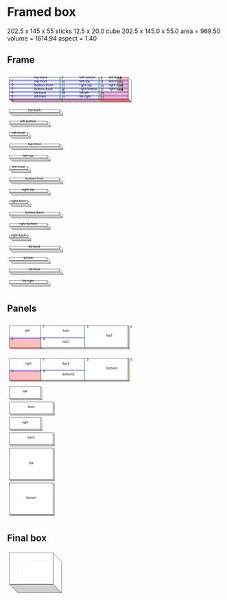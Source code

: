 # Framed box

202.5 x 145 x 55
sticks 12.5 x 20.0
cube 202.5 x 145.0 x 55.0 area = 969.50 volume = 1614.94 aspect = 1.40
## Frame

<svg width="1000" viewBox="0 0 1000 1004.142135623731" xmlns="http://www.w3.org/2000/svg">
<polygon fill="none" stroke-width="1" stroke-dasharray="2" stroke="gray" points="24.14213562373095,34.14213562373095 24.14213562373095,134.14213562373095 574.142135623731,134.14213562373095 574.142135623731,34.14213562373095" />
<polygon fill="none" stroke-width="1" stroke-dasharray="2" stroke="gray" points="10.0,20.0 10.0,120.0 24.14213562373095,134.14213562373095 24.14213562373095,34.14213562373095" />
<polygon fill="none" stroke-width="1" stroke-dasharray="2" stroke="gray" points="24.14213562373095,34.14213562373095 574.142135623731,34.14213562373095 560.0,20.0 10.0,20.0" />
<polygon fill="rgba(192,192,192,0.75)" stroke-width="1" stroke-dasharray="" stroke="black" points="10.0,120.0 560.0,120.0 574.142135623731,134.14213562373095 24.14213562373095,134.14213562373095" />
<polygon fill="rgba(255,255,255,0.75)" stroke-width="1" stroke-dasharray="" stroke="black" points="574.142135623731,34.14213562373095 574.142135623731,134.14213562373095 560.0,120.0 560.0,20.0" />
<polygon fill="rgba(255,255,255,0.75)" stroke-width="1" stroke-dasharray="" stroke="black" points="10.0,20.0 560.0,20.0 560.0,120.0 10.0,120.0" />
<polygon fill="rgba(0,0,255,0.25)" stroke-width="1" stroke-dasharray="" stroke="blue" points="10.0,32.5 561.0,32.5 561.0,37.5 10.0,37.5" />
<text style="" text-anchor="left" x="20" y="42.5" fill="black">1</text>
<polygon fill="rgba(0,0,255,0.25)" stroke-width="1" stroke-dasharray="" stroke="blue" points="10.0,50.0 561.0,50.0 561.0,55.0 10.0,55.0" />
<text style="" text-anchor="left" x="20" y="60.0" fill="black">2</text>
<polygon fill="rgba(0,0,255,0.25)" stroke-width="1" stroke-dasharray="" stroke="blue" points="10.0,67.5 561.0,67.5 561.0,72.5 10.0,72.5" />
<text style="" text-anchor="left" x="20" y="77.5" fill="black">3</text>
<polygon fill="rgba(0,0,255,0.25)" stroke-width="1" stroke-dasharray="" stroke="blue" points="10.0,85.0 561.0,85.0 561.0,90.0 10.0,90.0" />
<text style="" text-anchor="left" x="20" y="95.0" fill="black">4</text>
<polygon fill="rgba(0,0,255,0.25)" stroke-width="1" stroke-dasharray="" stroke="blue" points="10.0,102.5 561.0,102.5 561.0,107.5 10.0,107.5" />
<text style="" text-anchor="left" x="20" y="112.5" fill="black">5</text>
<polygon fill="rgba(0,0,255,0.25)" stroke-width="1" stroke-dasharray="" stroke="blue" points="10.0,120.0 561.0,120.0 561.0,125.0 10.0,125.0" />
<text style="" text-anchor="left" x="20" y="130.0" fill="black">6</text>
<polygon fill="rgba(255,0,0,0.25)" stroke-width="1" stroke-dasharray="" stroke="rgba(255,0,0,0.25)" points="10.0,125.0 561.0,125.0 561.0,120.0 575.142135623731,134.14213562373095 24.14213562373095,134.14213562373095 10.0,120.0" />
<polygon fill="rgba(0,255,0,0.25)" stroke-width="1" stroke-dasharray="" stroke="green" points="242.5,20.0 248.5,20.0 248.5,32.5 242.5,32.5" />
<text style="" text-anchor="left" x="252.5" y="30" fill="black">7</text>
<polygon fill="rgba(0,255,0,0.25)" stroke-width="1" stroke-dasharray="" stroke="green" points="422.5,20.0 428.5,20.0 428.5,32.5 422.5,32.5" />
<text style="" text-anchor="left" x="432.5" y="30" fill="black">8</text>
<polygon fill="rgba(0,255,0,0.25)" stroke-width="1" stroke-dasharray="" stroke="green" points="512.5,20.0 518.5,20.0 518.5,32.5 512.5,32.5" />
<text style="" text-anchor="left" x="522.5" y="30" fill="black">9</text>
<polygon fill="rgba(255,0,0,0.25)" stroke-width="1" stroke-dasharray="" stroke="rgba(255,0,0,0.25)" points="517.5,20.0 561.0,20.0 561.0,32.5 517.5,32.5" />
<polygon fill="rgba(0,255,0,0.25)" stroke-width="1" stroke-dasharray="" stroke="green" points="242.5,37.5 248.5,37.5 248.5,50.0 242.5,50.0" />
<text style="" text-anchor="left" x="252.5" y="47.5" fill="black">10</text>
<polygon fill="rgba(0,255,0,0.25)" stroke-width="1" stroke-dasharray="" stroke="green" points="422.5,37.5 428.5,37.5 428.5,50.0 422.5,50.0" />
<text style="" text-anchor="left" x="432.5" y="47.5" fill="black">11</text>
<polygon fill="rgba(0,255,0,0.25)" stroke-width="1" stroke-dasharray="" stroke="green" points="512.5,37.5 518.5,37.5 518.5,50.0 512.5,50.0" />
<text style="" text-anchor="left" x="522.5" y="47.5" fill="black">12</text>
<polygon fill="rgba(255,0,0,0.25)" stroke-width="1" stroke-dasharray="" stroke="rgba(255,0,0,0.25)" points="517.5,37.5 561.0,37.5 561.0,50.0 517.5,50.0" />
<polygon fill="rgba(0,255,0,0.25)" stroke-width="1" stroke-dasharray="" stroke="green" points="242.5,55.0 248.5,55.0 248.5,67.5 242.5,67.5" />
<text style="" text-anchor="left" x="252.5" y="65.0" fill="black">13</text>
<polygon fill="rgba(0,255,0,0.25)" stroke-width="1" stroke-dasharray="" stroke="green" points="422.5,55.0 428.5,55.0 428.5,67.5 422.5,67.5" />
<text style="" text-anchor="left" x="432.5" y="65.0" fill="black">14</text>
<polygon fill="rgba(0,255,0,0.25)" stroke-width="1" stroke-dasharray="" stroke="green" points="512.5,55.0 518.5,55.0 518.5,67.5 512.5,67.5" />
<text style="" text-anchor="left" x="522.5" y="65.0" fill="black">15</text>
<polygon fill="rgba(255,0,0,0.25)" stroke-width="1" stroke-dasharray="" stroke="rgba(255,0,0,0.25)" points="517.5,55.0 561.0,55.0 561.0,67.5 517.5,67.5" />
<polygon fill="rgba(0,255,0,0.25)" stroke-width="1" stroke-dasharray="" stroke="green" points="242.5,72.5 248.5,72.5 248.5,85.0 242.5,85.0" />
<text style="" text-anchor="left" x="252.5" y="82.5" fill="black">16</text>
<polygon fill="rgba(0,255,0,0.25)" stroke-width="1" stroke-dasharray="" stroke="green" points="422.5,72.5 428.5,72.5 428.5,85.0 422.5,85.0" />
<text style="" text-anchor="left" x="432.5" y="82.5" fill="black">17</text>
<polygon fill="rgba(0,255,0,0.25)" stroke-width="1" stroke-dasharray="" stroke="green" points="512.5,72.5 518.5,72.5 518.5,85.0 512.5,85.0" />
<text style="" text-anchor="left" x="522.5" y="82.5" fill="black">18</text>
<polygon fill="rgba(255,0,0,0.25)" stroke-width="1" stroke-dasharray="" stroke="rgba(255,0,0,0.25)" points="517.5,72.5 561.0,72.5 561.0,85.0 517.5,85.0" />
<polygon fill="rgba(0,255,0,0.25)" stroke-width="1" stroke-dasharray="" stroke="green" points="242.5,90.0 248.5,90.0 248.5,102.5 242.5,102.5" />
<text style="" text-anchor="left" x="252.5" y="100.0" fill="black">19</text>
<polygon fill="rgba(0,255,0,0.25)" stroke-width="1" stroke-dasharray="" stroke="green" points="422.5,90.0 428.5,90.0 428.5,102.5 422.5,102.5" />
<text style="" text-anchor="left" x="432.5" y="100.0" fill="black">20</text>
<polygon fill="rgba(255,0,0,0.25)" stroke-width="1" stroke-dasharray="" stroke="rgba(255,0,0,0.25)" points="427.5,90.0 561.0,90.0 561.0,102.5 427.5,102.5" />
<polygon fill="rgba(0,255,0,0.25)" stroke-width="1" stroke-dasharray="" stroke="green" points="242.5,107.5 248.5,107.5 248.5,120.0 262.64213562373095,134.14213562373095 256.64213562373095,134.14213562373095 242.5,120.0" />
<text style="" text-anchor="left" x="252.5" y="117.5" fill="black">21</text>
<polygon fill="rgba(0,255,0,0.25)" stroke-width="1" stroke-dasharray="" stroke="green" points="422.5,107.5 428.5,107.5 428.5,120.0 442.64213562373095,134.14213562373095 436.64213562373095,134.14213562373095 422.5,120.0" />
<text style="" text-anchor="left" x="432.5" y="117.5" fill="black">22</text>
<polygon fill="rgba(255,0,0,0.25)" stroke-width="1" stroke-dasharray="" stroke="rgba(255,0,0,0.25)" points="427.5,107.5 561.0,107.5 561.0,120.0 575.142135623731,134.14213562373095 441.64213562373095,134.14213562373095 427.5,120.0" />
<text style="" text-anchor="start" x="126.25" y="26.25" fill="black">top-back</text>
<text style="" text-anchor="start" x="335.0" y="26.25" fill="black">left-bottom</text>
<text style="" text-anchor="start" x="470.0" y="26.25" fill="black">left-back</text>
<text style="" text-anchor="start" x="126.25" y="43.75" fill="black">top-front</text>
<text style="" text-anchor="start" x="335.0" y="43.75" fill="black">left-top</text>
<text style="" text-anchor="start" x="470.0" y="43.75" fill="black">left-front</text>
<text style="" text-anchor="start" x="126.25" y="61.25" fill="black">bottom-front</text>
<text style="" text-anchor="start" x="335.0" y="61.25" fill="black">right-top</text>
<text style="" text-anchor="start" x="470.0" y="61.25" fill="black">right-front</text>
<text style="" text-anchor="start" x="126.25" y="78.75" fill="black">bottom-back</text>
<text style="" text-anchor="start" x="335.0" y="78.75" fill="black">right-bottom</text>
<text style="" text-anchor="start" x="470.0" y="78.75" fill="black">right-back</text>
<text style="" text-anchor="start" x="126.25" y="96.25" fill="black">lid-back</text>
<text style="" text-anchor="start" x="335.0" y="96.25" fill="black">lid-left</text>
<text style="" text-anchor="start" x="126.25" y="113.75" fill="black">lid-front</text>
<text style="" text-anchor="start" x="335.0" y="113.75" fill="black">lid-right</text>
<polygon fill="none" stroke-width="1" stroke-dasharray="2" stroke="gray" points="24.14213562373095,184.14213562373095 24.14213562373095,196.64213562373095 256.64213562373095,196.64213562373095 256.64213562373095,184.14213562373095" />
<polygon fill="none" stroke-width="1" stroke-dasharray="2" stroke="gray" points="10.0,170.0 10.0,182.5 24.14213562373095,196.64213562373095 24.14213562373095,184.14213562373095" />
<polygon fill="none" stroke-width="1" stroke-dasharray="2" stroke="gray" points="24.14213562373095,184.14213562373095 256.64213562373095,184.14213562373095 242.5,170.0 10.0,170.0" />
<polygon fill="rgba(192,192,192,0.75)" stroke-width="1" stroke-dasharray="" stroke="black" points="10.0,182.5 242.5,182.5 256.64213562373095,196.64213562373095 24.14213562373095,196.64213562373095" />
<polygon fill="rgba(255,255,255,0.75)" stroke-width="1" stroke-dasharray="" stroke="black" points="256.64213562373095,184.14213562373095 256.64213562373095,196.64213562373095 242.5,182.5 242.5,170.0" />
<polygon fill="rgba(255,255,255,0.75)" stroke-width="1" stroke-dasharray="" stroke="black" points="10.0,170.0 242.5,170.0 242.5,182.5 10.0,182.5" />
<text style="" text-anchor="middle" x="126.25" y="176.25" fill="black">top-back</text>
<polygon fill="none" stroke-width="1" stroke-dasharray="2" stroke="gray" points="24.14213562373095,236.64213562373095 24.14213562373095,249.14213562373095 199.14213562373095,249.14213562373095 199.14213562373095,236.64213562373095" />
<polygon fill="none" stroke-width="1" stroke-dasharray="2" stroke="gray" points="10.0,222.5 10.0,235.0 24.14213562373095,249.14213562373095 24.14213562373095,236.64213562373095" />
<polygon fill="none" stroke-width="1" stroke-dasharray="2" stroke="gray" points="24.14213562373095,236.64213562373095 199.14213562373095,236.64213562373095 185.0,222.5 10.0,222.5" />
<polygon fill="rgba(192,192,192,0.75)" stroke-width="1" stroke-dasharray="" stroke="black" points="10.0,235.0 185.0,235.0 199.14213562373095,249.14213562373095 24.14213562373095,249.14213562373095" />
<polygon fill="rgba(255,255,255,0.75)" stroke-width="1" stroke-dasharray="" stroke="black" points="199.14213562373095,236.64213562373095 199.14213562373095,249.14213562373095 185.0,235.0 185.0,222.5" />
<polygon fill="rgba(255,255,255,0.75)" stroke-width="1" stroke-dasharray="" stroke="black" points="10.0,222.5 185.0,222.5 185.0,235.0 10.0,235.0" />
<text style="" text-anchor="middle" x="97.5" y="228.75" fill="black">left-bottom</text>
<polygon fill="none" stroke-width="1" stroke-dasharray="2" stroke="gray" points="24.14213562373095,289.14213562373095 24.14213562373095,301.64213562373095 109.14213562373095,301.64213562373095 109.14213562373095,289.14213562373095" />
<polygon fill="none" stroke-width="1" stroke-dasharray="2" stroke="gray" points="10.0,275.0 10.0,287.5 24.14213562373095,301.64213562373095 24.14213562373095,289.14213562373095" />
<polygon fill="none" stroke-width="1" stroke-dasharray="2" stroke="gray" points="24.14213562373095,289.14213562373095 109.14213562373095,289.14213562373095 95.0,275.0 10.0,275.0" />
<polygon fill="rgba(192,192,192,0.75)" stroke-width="1" stroke-dasharray="" stroke="black" points="10.0,287.5 95.0,287.5 109.14213562373095,301.64213562373095 24.14213562373095,301.64213562373095" />
<polygon fill="rgba(255,255,255,0.75)" stroke-width="1" stroke-dasharray="" stroke="black" points="109.14213562373095,289.14213562373095 109.14213562373095,301.64213562373095 95.0,287.5 95.0,275.0" />
<polygon fill="rgba(255,255,255,0.75)" stroke-width="1" stroke-dasharray="" stroke="black" points="10.0,275.0 95.0,275.0 95.0,287.5 10.0,287.5" />
<text style="" text-anchor="middle" x="52.5" y="281.25" fill="black">left-back</text>
<polygon fill="none" stroke-width="1" stroke-dasharray="2" stroke="gray" points="24.14213562373095,341.64213562373095 24.14213562373095,354.14213562373095 256.64213562373095,354.14213562373095 256.64213562373095,341.64213562373095" />
<polygon fill="none" stroke-width="1" stroke-dasharray="2" stroke="gray" points="10.0,327.5 10.0,340.0 24.14213562373095,354.14213562373095 24.14213562373095,341.64213562373095" />
<polygon fill="none" stroke-width="1" stroke-dasharray="2" stroke="gray" points="24.14213562373095,341.64213562373095 256.64213562373095,341.64213562373095 242.5,327.5 10.0,327.5" />
<polygon fill="rgba(192,192,192,0.75)" stroke-width="1" stroke-dasharray="" stroke="black" points="10.0,340.0 242.5,340.0 256.64213562373095,354.14213562373095 24.14213562373095,354.14213562373095" />
<polygon fill="rgba(255,255,255,0.75)" stroke-width="1" stroke-dasharray="" stroke="black" points="256.64213562373095,341.64213562373095 256.64213562373095,354.14213562373095 242.5,340.0 242.5,327.5" />
<polygon fill="rgba(255,255,255,0.75)" stroke-width="1" stroke-dasharray="" stroke="black" points="10.0,327.5 242.5,327.5 242.5,340.0 10.0,340.0" />
<text style="" text-anchor="middle" x="126.25" y="333.75" fill="black">top-front</text>
<polygon fill="none" stroke-width="1" stroke-dasharray="2" stroke="gray" points="24.14213562373095,394.14213562373095 24.14213562373095,406.64213562373095 199.14213562373095,406.64213562373095 199.14213562373095,394.14213562373095" />
<polygon fill="none" stroke-width="1" stroke-dasharray="2" stroke="gray" points="10.0,380.0 10.0,392.5 24.14213562373095,406.64213562373095 24.14213562373095,394.14213562373095" />
<polygon fill="none" stroke-width="1" stroke-dasharray="2" stroke="gray" points="24.14213562373095,394.14213562373095 199.14213562373095,394.14213562373095 185.0,380.0 10.0,380.0" />
<polygon fill="rgba(192,192,192,0.75)" stroke-width="1" stroke-dasharray="" stroke="black" points="10.0,392.5 185.0,392.5 199.14213562373095,406.64213562373095 24.14213562373095,406.64213562373095" />
<polygon fill="rgba(255,255,255,0.75)" stroke-width="1" stroke-dasharray="" stroke="black" points="199.14213562373095,394.14213562373095 199.14213562373095,406.64213562373095 185.0,392.5 185.0,380.0" />
<polygon fill="rgba(255,255,255,0.75)" stroke-width="1" stroke-dasharray="" stroke="black" points="10.0,380.0 185.0,380.0 185.0,392.5 10.0,392.5" />
<text style="" text-anchor="middle" x="97.5" y="386.25" fill="black">left-top</text>
<polygon fill="none" stroke-width="1" stroke-dasharray="2" stroke="gray" points="24.14213562373095,446.64213562373095 24.14213562373095,459.14213562373095 109.14213562373095,459.14213562373095 109.14213562373095,446.64213562373095" />
<polygon fill="none" stroke-width="1" stroke-dasharray="2" stroke="gray" points="10.0,432.5 10.0,445.0 24.14213562373095,459.14213562373095 24.14213562373095,446.64213562373095" />
<polygon fill="none" stroke-width="1" stroke-dasharray="2" stroke="gray" points="24.14213562373095,446.64213562373095 109.14213562373095,446.64213562373095 95.0,432.5 10.0,432.5" />
<polygon fill="rgba(192,192,192,0.75)" stroke-width="1" stroke-dasharray="" stroke="black" points="10.0,445.0 95.0,445.0 109.14213562373095,459.14213562373095 24.14213562373095,459.14213562373095" />
<polygon fill="rgba(255,255,255,0.75)" stroke-width="1" stroke-dasharray="" stroke="black" points="109.14213562373095,446.64213562373095 109.14213562373095,459.14213562373095 95.0,445.0 95.0,432.5" />
<polygon fill="rgba(255,255,255,0.75)" stroke-width="1" stroke-dasharray="" stroke="black" points="10.0,432.5 95.0,432.5 95.0,445.0 10.0,445.0" />
<text style="" text-anchor="middle" x="52.5" y="438.75" fill="black">left-front</text>
<polygon fill="none" stroke-width="1" stroke-dasharray="2" stroke="gray" points="24.14213562373095,499.14213562373095 24.14213562373095,511.64213562373095 256.64213562373095,511.64213562373095 256.64213562373095,499.14213562373095" />
<polygon fill="none" stroke-width="1" stroke-dasharray="2" stroke="gray" points="10.0,485.0 10.0,497.5 24.14213562373095,511.64213562373095 24.14213562373095,499.14213562373095" />
<polygon fill="none" stroke-width="1" stroke-dasharray="2" stroke="gray" points="24.14213562373095,499.14213562373095 256.64213562373095,499.14213562373095 242.5,485.0 10.0,485.0" />
<polygon fill="rgba(192,192,192,0.75)" stroke-width="1" stroke-dasharray="" stroke="black" points="10.0,497.5 242.5,497.5 256.64213562373095,511.64213562373095 24.14213562373095,511.64213562373095" />
<polygon fill="rgba(255,255,255,0.75)" stroke-width="1" stroke-dasharray="" stroke="black" points="256.64213562373095,499.14213562373095 256.64213562373095,511.64213562373095 242.5,497.5 242.5,485.0" />
<polygon fill="rgba(255,255,255,0.75)" stroke-width="1" stroke-dasharray="" stroke="black" points="10.0,485.0 242.5,485.0 242.5,497.5 10.0,497.5" />
<text style="" text-anchor="middle" x="126.25" y="491.25" fill="black">bottom-front</text>
<polygon fill="none" stroke-width="1" stroke-dasharray="2" stroke="gray" points="24.14213562373095,551.642135623731 24.14213562373095,564.142135623731 199.14213562373095,564.142135623731 199.14213562373095,551.642135623731" />
<polygon fill="none" stroke-width="1" stroke-dasharray="2" stroke="gray" points="10.0,537.5 10.0,550.0 24.14213562373095,564.142135623731 24.14213562373095,551.642135623731" />
<polygon fill="none" stroke-width="1" stroke-dasharray="2" stroke="gray" points="24.14213562373095,551.642135623731 199.14213562373095,551.642135623731 185.0,537.5 10.0,537.5" />
<polygon fill="rgba(192,192,192,0.75)" stroke-width="1" stroke-dasharray="" stroke="black" points="10.0,550.0 185.0,550.0 199.14213562373095,564.142135623731 24.14213562373095,564.142135623731" />
<polygon fill="rgba(255,255,255,0.75)" stroke-width="1" stroke-dasharray="" stroke="black" points="199.14213562373095,551.642135623731 199.14213562373095,564.142135623731 185.0,550.0 185.0,537.5" />
<polygon fill="rgba(255,255,255,0.75)" stroke-width="1" stroke-dasharray="" stroke="black" points="10.0,537.5 185.0,537.5 185.0,550.0 10.0,550.0" />
<text style="" text-anchor="middle" x="97.5" y="543.75" fill="black">right-top</text>
<polygon fill="none" stroke-width="1" stroke-dasharray="2" stroke="gray" points="24.14213562373095,604.142135623731 24.14213562373095,616.642135623731 109.14213562373095,616.642135623731 109.14213562373095,604.142135623731" />
<polygon fill="none" stroke-width="1" stroke-dasharray="2" stroke="gray" points="10.0,590.0 10.0,602.5 24.14213562373095,616.642135623731 24.14213562373095,604.142135623731" />
<polygon fill="none" stroke-width="1" stroke-dasharray="2" stroke="gray" points="24.14213562373095,604.142135623731 109.14213562373095,604.142135623731 95.0,590.0 10.0,590.0" />
<polygon fill="rgba(192,192,192,0.75)" stroke-width="1" stroke-dasharray="" stroke="black" points="10.0,602.5 95.0,602.5 109.14213562373095,616.642135623731 24.14213562373095,616.642135623731" />
<polygon fill="rgba(255,255,255,0.75)" stroke-width="1" stroke-dasharray="" stroke="black" points="109.14213562373095,604.142135623731 109.14213562373095,616.642135623731 95.0,602.5 95.0,590.0" />
<polygon fill="rgba(255,255,255,0.75)" stroke-width="1" stroke-dasharray="" stroke="black" points="10.0,590.0 95.0,590.0 95.0,602.5 10.0,602.5" />
<text style="" text-anchor="middle" x="52.5" y="596.25" fill="black">right-front</text>
<polygon fill="none" stroke-width="1" stroke-dasharray="2" stroke="gray" points="24.14213562373095,656.642135623731 24.14213562373095,669.142135623731 256.64213562373095,669.142135623731 256.64213562373095,656.642135623731" />
<polygon fill="none" stroke-width="1" stroke-dasharray="2" stroke="gray" points="10.0,642.5 10.0,655.0 24.14213562373095,669.142135623731 24.14213562373095,656.642135623731" />
<polygon fill="none" stroke-width="1" stroke-dasharray="2" stroke="gray" points="24.14213562373095,656.642135623731 256.64213562373095,656.642135623731 242.5,642.5 10.0,642.5" />
<polygon fill="rgba(192,192,192,0.75)" stroke-width="1" stroke-dasharray="" stroke="black" points="10.0,655.0 242.5,655.0 256.64213562373095,669.142135623731 24.14213562373095,669.142135623731" />
<polygon fill="rgba(255,255,255,0.75)" stroke-width="1" stroke-dasharray="" stroke="black" points="256.64213562373095,656.642135623731 256.64213562373095,669.142135623731 242.5,655.0 242.5,642.5" />
<polygon fill="rgba(255,255,255,0.75)" stroke-width="1" stroke-dasharray="" stroke="black" points="10.0,642.5 242.5,642.5 242.5,655.0 10.0,655.0" />
<text style="" text-anchor="middle" x="126.25" y="648.75" fill="black">bottom-back</text>
<polygon fill="none" stroke-width="1" stroke-dasharray="2" stroke="gray" points="24.14213562373095,709.142135623731 24.14213562373095,721.642135623731 199.14213562373095,721.642135623731 199.14213562373095,709.142135623731" />
<polygon fill="none" stroke-width="1" stroke-dasharray="2" stroke="gray" points="10.0,695.0 10.0,707.5 24.14213562373095,721.642135623731 24.14213562373095,709.142135623731" />
<polygon fill="none" stroke-width="1" stroke-dasharray="2" stroke="gray" points="24.14213562373095,709.142135623731 199.14213562373095,709.142135623731 185.0,695.0 10.0,695.0" />
<polygon fill="rgba(192,192,192,0.75)" stroke-width="1" stroke-dasharray="" stroke="black" points="10.0,707.5 185.0,707.5 199.14213562373095,721.642135623731 24.14213562373095,721.642135623731" />
<polygon fill="rgba(255,255,255,0.75)" stroke-width="1" stroke-dasharray="" stroke="black" points="199.14213562373095,709.142135623731 199.14213562373095,721.642135623731 185.0,707.5 185.0,695.0" />
<polygon fill="rgba(255,255,255,0.75)" stroke-width="1" stroke-dasharray="" stroke="black" points="10.0,695.0 185.0,695.0 185.0,707.5 10.0,707.5" />
<text style="" text-anchor="middle" x="97.5" y="701.25" fill="black">right-bottom</text>
<polygon fill="none" stroke-width="1" stroke-dasharray="2" stroke="gray" points="24.14213562373095,761.642135623731 24.14213562373095,774.142135623731 109.14213562373095,774.142135623731 109.14213562373095,761.642135623731" />
<polygon fill="none" stroke-width="1" stroke-dasharray="2" stroke="gray" points="10.0,747.5 10.0,760.0 24.14213562373095,774.142135623731 24.14213562373095,761.642135623731" />
<polygon fill="none" stroke-width="1" stroke-dasharray="2" stroke="gray" points="24.14213562373095,761.642135623731 109.14213562373095,761.642135623731 95.0,747.5 10.0,747.5" />
<polygon fill="rgba(192,192,192,0.75)" stroke-width="1" stroke-dasharray="" stroke="black" points="10.0,760.0 95.0,760.0 109.14213562373095,774.142135623731 24.14213562373095,774.142135623731" />
<polygon fill="rgba(255,255,255,0.75)" stroke-width="1" stroke-dasharray="" stroke="black" points="109.14213562373095,761.642135623731 109.14213562373095,774.142135623731 95.0,760.0 95.0,747.5" />
<polygon fill="rgba(255,255,255,0.75)" stroke-width="1" stroke-dasharray="" stroke="black" points="10.0,747.5 95.0,747.5 95.0,760.0 10.0,760.0" />
<text style="" text-anchor="middle" x="52.5" y="753.75" fill="black">right-back</text>
<polygon fill="none" stroke-width="1" stroke-dasharray="2" stroke="gray" points="24.14213562373095,814.142135623731 24.14213562373095,826.642135623731 256.64213562373095,826.642135623731 256.64213562373095,814.142135623731" />
<polygon fill="none" stroke-width="1" stroke-dasharray="2" stroke="gray" points="10.0,800.0 10.0,812.5 24.14213562373095,826.642135623731 24.14213562373095,814.142135623731" />
<polygon fill="none" stroke-width="1" stroke-dasharray="2" stroke="gray" points="24.14213562373095,814.142135623731 256.64213562373095,814.142135623731 242.5,800.0 10.0,800.0" />
<polygon fill="rgba(192,192,192,0.75)" stroke-width="1" stroke-dasharray="" stroke="black" points="10.0,812.5 242.5,812.5 256.64213562373095,826.642135623731 24.14213562373095,826.642135623731" />
<polygon fill="rgba(255,255,255,0.75)" stroke-width="1" stroke-dasharray="" stroke="black" points="256.64213562373095,814.142135623731 256.64213562373095,826.642135623731 242.5,812.5 242.5,800.0" />
<polygon fill="rgba(255,255,255,0.75)" stroke-width="1" stroke-dasharray="" stroke="black" points="10.0,800.0 242.5,800.0 242.5,812.5 10.0,812.5" />
<text style="" text-anchor="middle" x="126.25" y="806.25" fill="black">lid-back</text>
<polygon fill="none" stroke-width="1" stroke-dasharray="2" stroke="gray" points="24.14213562373095,866.642135623731 24.14213562373095,879.142135623731 199.14213562373095,879.142135623731 199.14213562373095,866.642135623731" />
<polygon fill="none" stroke-width="1" stroke-dasharray="2" stroke="gray" points="10.0,852.5 10.0,865.0 24.14213562373095,879.142135623731 24.14213562373095,866.642135623731" />
<polygon fill="none" stroke-width="1" stroke-dasharray="2" stroke="gray" points="24.14213562373095,866.642135623731 199.14213562373095,866.642135623731 185.0,852.5 10.0,852.5" />
<polygon fill="rgba(192,192,192,0.75)" stroke-width="1" stroke-dasharray="" stroke="black" points="10.0,865.0 185.0,865.0 199.14213562373095,879.142135623731 24.14213562373095,879.142135623731" />
<polygon fill="rgba(255,255,255,0.75)" stroke-width="1" stroke-dasharray="" stroke="black" points="199.14213562373095,866.642135623731 199.14213562373095,879.142135623731 185.0,865.0 185.0,852.5" />
<polygon fill="rgba(255,255,255,0.75)" stroke-width="1" stroke-dasharray="" stroke="black" points="10.0,852.5 185.0,852.5 185.0,865.0 10.0,865.0" />
<text style="" text-anchor="middle" x="97.5" y="858.75" fill="black">lid-left</text>
<polygon fill="none" stroke-width="1" stroke-dasharray="2" stroke="gray" points="24.14213562373095,919.142135623731 24.14213562373095,931.642135623731 256.64213562373095,931.642135623731 256.64213562373095,919.142135623731" />
<polygon fill="none" stroke-width="1" stroke-dasharray="2" stroke="gray" points="10.0,905.0 10.0,917.5 24.14213562373095,931.642135623731 24.14213562373095,919.142135623731" />
<polygon fill="none" stroke-width="1" stroke-dasharray="2" stroke="gray" points="24.14213562373095,919.142135623731 256.64213562373095,919.142135623731 242.5,905.0 10.0,905.0" />
<polygon fill="rgba(192,192,192,0.75)" stroke-width="1" stroke-dasharray="" stroke="black" points="10.0,917.5 242.5,917.5 256.64213562373095,931.642135623731 24.14213562373095,931.642135623731" />
<polygon fill="rgba(255,255,255,0.75)" stroke-width="1" stroke-dasharray="" stroke="black" points="256.64213562373095,919.142135623731 256.64213562373095,931.642135623731 242.5,917.5 242.5,905.0" />
<polygon fill="rgba(255,255,255,0.75)" stroke-width="1" stroke-dasharray="" stroke="black" points="10.0,905.0 242.5,905.0 242.5,917.5 10.0,917.5" />
<text style="" text-anchor="middle" x="126.25" y="911.25" fill="black">lid-front</text>
<polygon fill="none" stroke-width="1" stroke-dasharray="2" stroke="gray" points="24.14213562373095,971.642135623731 24.14213562373095,984.142135623731 199.14213562373095,984.142135623731 199.14213562373095,971.642135623731" />
<polygon fill="none" stroke-width="1" stroke-dasharray="2" stroke="gray" points="10.0,957.5 10.0,970.0 24.14213562373095,984.142135623731 24.14213562373095,971.642135623731" />
<polygon fill="none" stroke-width="1" stroke-dasharray="2" stroke="gray" points="24.14213562373095,971.642135623731 199.14213562373095,971.642135623731 185.0,957.5 10.0,957.5" />
<polygon fill="rgba(192,192,192,0.75)" stroke-width="1" stroke-dasharray="" stroke="black" points="10.0,970.0 185.0,970.0 199.14213562373095,984.142135623731 24.14213562373095,984.142135623731" />
<polygon fill="rgba(255,255,255,0.75)" stroke-width="1" stroke-dasharray="" stroke="black" points="199.14213562373095,971.642135623731 199.14213562373095,984.142135623731 185.0,970.0 185.0,957.5" />
<polygon fill="rgba(255,255,255,0.75)" stroke-width="1" stroke-dasharray="" stroke="black" points="10.0,957.5 185.0,957.5 185.0,970.0 10.0,970.0" />
<text style="" text-anchor="middle" x="97.5" y="963.75" fill="black">lid-right</text>
</svg>


## Panels

<svg width="1000" viewBox="0 0 1000 915.6568542494924" xmlns="http://www.w3.org/2000/svg">
<polygon fill="none" stroke-width="1" stroke-dasharray="2" stroke="gray" points="15.65685424949238,25.65685424949238 15.65685424949238,125.65685424949238 565.6568542494924,125.65685424949238 565.6568542494924,25.65685424949238" />
<polygon fill="none" stroke-width="1" stroke-dasharray="2" stroke="gray" points="10.0,20.0 10.0,120.0 15.65685424949238,125.65685424949238 15.65685424949238,25.65685424949238" />
<polygon fill="none" stroke-width="1" stroke-dasharray="2" stroke="gray" points="15.65685424949238,25.65685424949238 565.6568542494924,25.65685424949238 560.0,20.0 10.0,20.0" />
<polygon fill="rgba(192,192,192,0.75)" stroke-width="1" stroke-dasharray="" stroke="black" points="10.0,120.0 560.0,120.0 565.6568542494924,125.65685424949238 15.65685424949238,125.65685424949238" />
<polygon fill="rgba(255,255,255,0.75)" stroke-width="1" stroke-dasharray="" stroke="black" points="565.6568542494924,25.65685424949238 565.6568542494924,125.65685424949238 560.0,120.0 560.0,20.0" />
<polygon fill="rgba(255,255,255,0.75)" stroke-width="1" stroke-dasharray="" stroke="black" points="10.0,20.0 560.0,20.0 560.0,120.0 10.0,120.0" />
<polygon fill="rgba(0,255,0,0.25)" stroke-width="1" stroke-dasharray="" stroke="green" points="155.0,20.0 156.0,20.0 156.0,120.0 161.65685424949237,125.65685424949238 160.65685424949237,125.65685424949238 155.0,120.0" />
<text style="" text-anchor="left" x="165" y="30" fill="black">1</text>
<polygon fill="rgba(0,0,255,0.25)" stroke-width="1" stroke-dasharray="" stroke="blue" points="10.0,75.0 156.0,75.0 156.0,80.0 10.0,80.0" />
<text style="" text-anchor="left" x="20" y="85" fill="black">2</text>
<polygon fill="rgba(255,0,0,0.25)" stroke-width="1" stroke-dasharray="" stroke="rgba(255,0,0,0.25)" points="10.0,80.0 156.0,80.0 156.0,120.0 161.65685424949237,125.65685424949238 15.65685424949238,125.65685424949238 10.0,120.0" />
<polygon fill="rgba(0,255,0,0.25)" stroke-width="1" stroke-dasharray="" stroke="green" points="357.5,20.0 358.5,20.0 358.5,120.0 364.15685424949237,125.65685424949238 363.15685424949237,125.65685424949238 357.5,120.0" />
<text style="" text-anchor="left" x="367.5" y="30" fill="black">3</text>
<polygon fill="rgba(0,0,255,0.25)" stroke-width="1" stroke-dasharray="" stroke="blue" points="155.0,75.0 358.5,75.0 358.5,75.0 155.0,75.0" />
<text style="" text-anchor="left" x="165" y="85" fill="black">4</text>
<polygon fill="rgba(0,255,0,0.25)" stroke-width="1" stroke-dasharray="" stroke="green" points="560.0,20.0 561.0,20.0 561.0,120.0 566.6568542494924,125.65685424949238 565.6568542494924,125.65685424949238 560.0,120.0" />
<text style="" text-anchor="left" x="570.0" y="30" fill="black">5</text>
<polygon fill="rgba(255,0,0,0.25)" stroke-width="1" stroke-dasharray="" stroke="rgba(255,0,0,0.25)" points="560.0,20.0 561.0,20.0 561.0,120.0 566.6568542494924,125.65685424949238 565.6568542494924,125.65685424949238 560.0,120.0" />
<text style="" text-anchor="start" x="82.5" y="47.5" fill="black">left</text>
<text style="" text-anchor="start" x="256.25" y="47.5" fill="black">front</text>
<text style="" text-anchor="start" x="256.25" y="97.5" fill="black">top2</text>
<text style="" text-anchor="start" x="458.75" y="70.0" fill="black">top1</text>
<polygon fill="none" stroke-width="1" stroke-dasharray="2" stroke="gray" points="15.65685424949238,175.65685424949237 15.65685424949238,275.65685424949237 565.6568542494924,275.65685424949237 565.6568542494924,175.65685424949237" />
<polygon fill="none" stroke-width="1" stroke-dasharray="2" stroke="gray" points="10.0,170.0 10.0,270.0 15.65685424949238,275.65685424949237 15.65685424949238,175.65685424949237" />
<polygon fill="none" stroke-width="1" stroke-dasharray="2" stroke="gray" points="15.65685424949238,175.65685424949237 565.6568542494924,175.65685424949237 560.0,170.0 10.0,170.0" />
<polygon fill="rgba(192,192,192,0.75)" stroke-width="1" stroke-dasharray="" stroke="black" points="10.0,270.0 560.0,270.0 565.6568542494924,275.65685424949237 15.65685424949238,275.65685424949237" />
<polygon fill="rgba(255,255,255,0.75)" stroke-width="1" stroke-dasharray="" stroke="black" points="565.6568542494924,175.65685424949237 565.6568542494924,275.65685424949237 560.0,270.0 560.0,170.0" />
<polygon fill="rgba(255,255,255,0.75)" stroke-width="1" stroke-dasharray="" stroke="black" points="10.0,170.0 560.0,170.0 560.0,270.0 10.0,270.0" />
<polygon fill="rgba(0,255,0,0.25)" stroke-width="1" stroke-dasharray="" stroke="green" points="155.0,170.0 156.0,170.0 156.0,270.0 161.65685424949237,275.65685424949237 160.65685424949237,275.65685424949237 155.0,270.0" />
<text style="" text-anchor="left" x="165" y="180" fill="black">1</text>
<polygon fill="rgba(0,0,255,0.25)" stroke-width="1" stroke-dasharray="" stroke="blue" points="10.0,225.0 156.0,225.0 156.0,230.0 10.0,230.0" />
<text style="" text-anchor="left" x="20" y="235" fill="black">2</text>
<polygon fill="rgba(255,0,0,0.25)" stroke-width="1" stroke-dasharray="" stroke="rgba(255,0,0,0.25)" points="10.0,230.0 156.0,230.0 156.0,270.0 161.65685424949237,275.65685424949237 15.65685424949238,275.65685424949237 10.0,270.0" />
<polygon fill="rgba(0,255,0,0.25)" stroke-width="1" stroke-dasharray="" stroke="green" points="357.5,170.0 358.5,170.0 358.5,270.0 364.15685424949237,275.65685424949237 363.15685424949237,275.65685424949237 357.5,270.0" />
<text style="" text-anchor="left" x="367.5" y="180" fill="black">3</text>
<polygon fill="rgba(0,0,255,0.25)" stroke-width="1" stroke-dasharray="" stroke="blue" points="155.0,225.0 358.5,225.0 358.5,225.0 155.0,225.0" />
<text style="" text-anchor="left" x="165" y="235" fill="black">4</text>
<polygon fill="rgba(0,255,0,0.25)" stroke-width="1" stroke-dasharray="" stroke="green" points="560.0,170.0 561.0,170.0 561.0,270.0 566.6568542494924,275.65685424949237 565.6568542494924,275.65685424949237 560.0,270.0" />
<text style="" text-anchor="left" x="570.0" y="180" fill="black">5</text>
<polygon fill="rgba(255,0,0,0.25)" stroke-width="1" stroke-dasharray="" stroke="rgba(255,0,0,0.25)" points="560.0,170.0 561.0,170.0 561.0,270.0 566.6568542494924,275.65685424949237 565.6568542494924,275.65685424949237 560.0,270.0" />
<text style="" text-anchor="start" x="82.5" y="197.5" fill="black">right</text>
<text style="" text-anchor="start" x="256.25" y="197.5" fill="black">back</text>
<text style="" text-anchor="start" x="256.25" y="247.5" fill="black">bottom2</text>
<text style="" text-anchor="start" x="458.75" y="220.0" fill="black">bottom1</text>
<polygon fill="none" stroke-width="1" stroke-dasharray="2" stroke="gray" points="15.65685424949238,305.65685424949237 15.65685424949238,360.65685424949237 160.65685424949237,360.65685424949237 160.65685424949237,305.65685424949237" />
<polygon fill="none" stroke-width="1" stroke-dasharray="2" stroke="gray" points="10.0,300.0 10.0,355.0 15.65685424949238,360.65685424949237 15.65685424949238,305.65685424949237" />
<polygon fill="none" stroke-width="1" stroke-dasharray="2" stroke="gray" points="15.65685424949238,305.65685424949237 160.65685424949237,305.65685424949237 155.0,300.0 10.0,300.0" />
<polygon fill="rgba(192,192,192,0.75)" stroke-width="1" stroke-dasharray="" stroke="black" points="10.0,355.0 155.0,355.0 160.65685424949237,360.65685424949237 15.65685424949238,360.65685424949237" />
<polygon fill="rgba(255,255,255,0.75)" stroke-width="1" stroke-dasharray="" stroke="black" points="160.65685424949237,305.65685424949237 160.65685424949237,360.65685424949237 155.0,355.0 155.0,300.0" />
<polygon fill="rgba(255,255,255,0.75)" stroke-width="1" stroke-dasharray="" stroke="black" points="10.0,300.0 155.0,300.0 155.0,355.0 10.0,355.0" />
<text style="" text-anchor="middle" x="82.5" y="327.5" fill="black">left</text>
<polygon fill="none" stroke-width="1" stroke-dasharray="2" stroke="gray" points="15.65685424949238,376.65685424949237 15.65685424949238,431.65685424949237 218.15685424949237,431.65685424949237 218.15685424949237,376.65685424949237" />
<polygon fill="none" stroke-width="1" stroke-dasharray="2" stroke="gray" points="10.0,371.0 10.0,426.0 15.65685424949238,431.65685424949237 15.65685424949238,376.65685424949237" />
<polygon fill="none" stroke-width="1" stroke-dasharray="2" stroke="gray" points="15.65685424949238,376.65685424949237 218.15685424949237,376.65685424949237 212.5,371.0 10.0,371.0" />
<polygon fill="rgba(192,192,192,0.75)" stroke-width="1" stroke-dasharray="" stroke="black" points="10.0,426.0 212.5,426.0 218.15685424949237,431.65685424949237 15.65685424949238,431.65685424949237" />
<polygon fill="rgba(255,255,255,0.75)" stroke-width="1" stroke-dasharray="" stroke="black" points="218.15685424949237,376.65685424949237 218.15685424949237,431.65685424949237 212.5,426.0 212.5,371.0" />
<polygon fill="rgba(255,255,255,0.75)" stroke-width="1" stroke-dasharray="" stroke="black" points="10.0,371.0 212.5,371.0 212.5,426.0 10.0,426.0" />
<text style="" text-anchor="middle" x="111.25" y="398.5" fill="black">front</text>
<polygon fill="none" stroke-width="1" stroke-dasharray="2" stroke="gray" points="15.65685424949238,447.65685424949237 15.65685424949238,502.65685424949237 160.65685424949237,502.65685424949237 160.65685424949237,447.65685424949237" />
<polygon fill="none" stroke-width="1" stroke-dasharray="2" stroke="gray" points="10.0,442.0 10.0,497.0 15.65685424949238,502.65685424949237 15.65685424949238,447.65685424949237" />
<polygon fill="none" stroke-width="1" stroke-dasharray="2" stroke="gray" points="15.65685424949238,447.65685424949237 160.65685424949237,447.65685424949237 155.0,442.0 10.0,442.0" />
<polygon fill="rgba(192,192,192,0.75)" stroke-width="1" stroke-dasharray="" stroke="black" points="10.0,497.0 155.0,497.0 160.65685424949237,502.65685424949237 15.65685424949238,502.65685424949237" />
<polygon fill="rgba(255,255,255,0.75)" stroke-width="1" stroke-dasharray="" stroke="black" points="160.65685424949237,447.65685424949237 160.65685424949237,502.65685424949237 155.0,497.0 155.0,442.0" />
<polygon fill="rgba(255,255,255,0.75)" stroke-width="1" stroke-dasharray="" stroke="black" points="10.0,442.0 155.0,442.0 155.0,497.0 10.0,497.0" />
<text style="" text-anchor="middle" x="82.5" y="469.5" fill="black">right</text>
<polygon fill="none" stroke-width="1" stroke-dasharray="2" stroke="gray" points="15.65685424949238,518.6568542494924 15.65685424949238,573.6568542494924 218.15685424949237,573.6568542494924 218.15685424949237,518.6568542494924" />
<polygon fill="none" stroke-width="1" stroke-dasharray="2" stroke="gray" points="10.0,513.0 10.0,568.0 15.65685424949238,573.6568542494924 15.65685424949238,518.6568542494924" />
<polygon fill="none" stroke-width="1" stroke-dasharray="2" stroke="gray" points="15.65685424949238,518.6568542494924 218.15685424949237,518.6568542494924 212.5,513.0 10.0,513.0" />
<polygon fill="rgba(192,192,192,0.75)" stroke-width="1" stroke-dasharray="" stroke="black" points="10.0,568.0 212.5,568.0 218.15685424949237,573.6568542494924 15.65685424949238,573.6568542494924" />
<polygon fill="rgba(255,255,255,0.75)" stroke-width="1" stroke-dasharray="" stroke="black" points="218.15685424949237,518.6568542494924 218.15685424949237,573.6568542494924 212.5,568.0 212.5,513.0" />
<polygon fill="rgba(255,255,255,0.75)" stroke-width="1" stroke-dasharray="" stroke="black" points="10.0,513.0 212.5,513.0 212.5,568.0 10.0,568.0" />
<text style="" text-anchor="middle" x="111.25" y="540.5" fill="black">back</text>
<polygon fill="none" stroke-width="1" stroke-dasharray="2" stroke="gray" points="15.65685424949238,589.6568542494924 15.65685424949238,734.6568542494924 218.15685424949237,734.6568542494924 218.15685424949237,589.6568542494924" />
<polygon fill="none" stroke-width="1" stroke-dasharray="2" stroke="gray" points="10.0,584.0 10.0,729.0 15.65685424949238,734.6568542494924 15.65685424949238,589.6568542494924" />
<polygon fill="none" stroke-width="1" stroke-dasharray="2" stroke="gray" points="15.65685424949238,589.6568542494924 218.15685424949237,589.6568542494924 212.5,584.0 10.0,584.0" />
<polygon fill="rgba(192,192,192,0.75)" stroke-width="1" stroke-dasharray="" stroke="black" points="10.0,729.0 212.5,729.0 218.15685424949237,734.6568542494924 15.65685424949238,734.6568542494924" />
<polygon fill="rgba(255,255,255,0.75)" stroke-width="1" stroke-dasharray="" stroke="black" points="218.15685424949237,589.6568542494924 218.15685424949237,734.6568542494924 212.5,729.0 212.5,584.0" />
<polygon fill="rgba(255,255,255,0.75)" stroke-width="1" stroke-dasharray="" stroke="black" points="10.0,584.0 212.5,584.0 212.5,729.0 10.0,729.0" />
<text style="" text-anchor="middle" x="111.25" y="656.5" fill="black">top</text>
<polygon fill="none" stroke-width="1" stroke-dasharray="2" stroke="gray" points="15.65685424949238,750.6568542494924 15.65685424949238,895.6568542494924 218.15685424949237,895.6568542494924 218.15685424949237,750.6568542494924" />
<polygon fill="none" stroke-width="1" stroke-dasharray="2" stroke="gray" points="10.0,745.0 10.0,890.0 15.65685424949238,895.6568542494924 15.65685424949238,750.6568542494924" />
<polygon fill="none" stroke-width="1" stroke-dasharray="2" stroke="gray" points="15.65685424949238,750.6568542494924 218.15685424949237,750.6568542494924 212.5,745.0 10.0,745.0" />
<polygon fill="rgba(192,192,192,0.75)" stroke-width="1" stroke-dasharray="" stroke="black" points="10.0,890.0 212.5,890.0 218.15685424949237,895.6568542494924 15.65685424949238,895.6568542494924" />
<polygon fill="rgba(255,255,255,0.75)" stroke-width="1" stroke-dasharray="" stroke="black" points="218.15685424949237,750.6568542494924 218.15685424949237,895.6568542494924 212.5,890.0 212.5,745.0" />
<polygon fill="rgba(255,255,255,0.75)" stroke-width="1" stroke-dasharray="" stroke="black" points="10.0,745.0 212.5,745.0 212.5,890.0 10.0,890.0" />
<text style="" text-anchor="middle" x="111.25" y="817.5" fill="black">bottom</text>
</svg>


## Final box

<svg width="1000" viewBox="0 0 1000 203.89087296526012" xmlns="http://www.w3.org/2000/svg">
<polygon fill="none" stroke-width="1" stroke-dasharray="2" stroke="gray" points="48.890872965260115,48.89087296526011 48.890872965260115,193.89087296526012 251.39087296526012,193.89087296526012 251.39087296526012,48.89087296526011" />
<polygon fill="none" stroke-width="1" stroke-dasharray="2" stroke="gray" points="10.0,10.0 10.0,155.0 48.890872965260115,193.89087296526012 48.890872965260115,48.89087296526011" />
<polygon fill="none" stroke-width="1" stroke-dasharray="2" stroke="gray" points="48.890872965260115,48.89087296526011 251.39087296526012,48.89087296526011 212.5,10.0 10.0,10.0" />
<polygon fill="rgba(192,192,192,0.75)" stroke-width="1" stroke-dasharray="" stroke="black" points="10.0,155.0 212.5,155.0 251.39087296526012,193.89087296526012 48.890872965260115,193.89087296526012" />
<polygon fill="rgba(255,255,255,0.75)" stroke-width="1" stroke-dasharray="" stroke="black" points="251.39087296526012,48.89087296526011 251.39087296526012,193.89087296526012 212.5,155.0 212.5,10.0" />
<polygon fill="rgba(255,255,255,0.75)" stroke-width="1" stroke-dasharray="" stroke="black" points="10.0,10.0 212.5,10.0 212.5,155.0 10.0,155.0" />
</svg>



